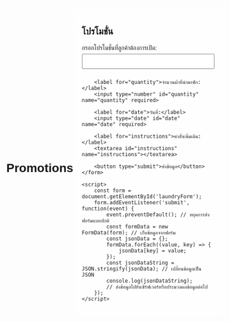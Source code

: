 # Promotions

<html lang="en">
<head>
    <meta charset="UTF-8">
    <meta name="viewport" content="width=device-width, initial-scale=1.0">
    <title>ฟอร์มสำหรับการซักผ้า</title>
    <style>
        body {
            font-family: Arial, sans-serif;
            background-image: url('file:///C:/Users/Asus/Desktop/image/9658.jpg_wh860.jpg'); /* กำหนด URL ของรูปภาพพื้นหลังที่คุณต้องการใช้ */
            background-size: cover;
            background-position: center;
            background-repeat: no-repeat;
            height: 100vh; /* ทำให้พื้นที่ของพื้นหลังเต็มหน้าจอ */
            margin: 0;
            display: flex;
            justify-content: center;
            align-items: center;
        }
        form {
            max-width: 400px;
            padding: 20px;
            background-color: rgba(255, 255, 255, 0.8); /* ใส่สีพื้นหลังในรูปแบบสีขาวโปร่งให้แสดงรายละเอียดของแบบฟอร์มได้ชัดเจน */
            border-radius: 8px;
        }
        label {
            display: block;
            margin-bottom: 5px;
        }
        input[type="text"], input[type="number"], input[type="date"], textarea {
            width: 100%;
            padding: 8px;
            margin-bottom: 10px;
            box-sizing: border-box;
        }
        button {
            padding: 10px 20px;
            background-color: #4CAF50;
            color: white;
            border: none;
            border-radius: 4px;
            cursor: pointer;
        }
        button:hover {
            background-color: #45a049;
        }
    </style>
</head>
<body>
    <form id="laundryForm">
        <h2>โปรโมชั่น</h2>
        <label for="itemName">กรอกโปรโมชั่นที่ลูกค้าต้องการเปิด:</label>
        <input type="text" id="itemName" name="itemName" required>
        
        <label for="quantity">จำนวนผ้าที่นำมาซัก:</label>
        <input type="number" id="quantity" name="quantity" required>
        
        <label for="date">วันที่:</label>
        <input type="date" id="date" name="date" required>
        
        <label for="instructions">คำสั่งเพิ่มเติม:</label>
        <textarea id="instructions" name="instructions"></textarea>
        
        <button type="submit">ส่งข้อมูล</button>
    </form>
    
    <script>
        const form = document.getElementById('laundryForm');
        form.addEventListener('submit', function(event) {
            event.preventDefault(); // หยุดการส่งฟอร์มแบบปกติ
            const formData = new FormData(form); // เก็บข้อมูลจากฟอร์ม
            const jsonData = {};
            formData.forEach((value, key) => {
                jsonData[key] = value;
            });
            const jsonDataString = JSON.stringify(jsonData); // เปลี่ยนข้อมูลเป็น JSON
            console.log(jsonDataString);
            // ส่งข้อมูลไปยังเซิร์ฟเวอร์หรือประมวลผลข้อมูลต่อไป
        });
    </script>
</body>
</html>

